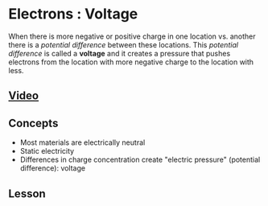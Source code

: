 # Electrons : Voltage
When there is more negative or positive charge in one location vs. another there is a *potential difference* between these locations. This *potential difference* is called a **voltage** and it creates a pressure that pushes electrons from the location with more negative charge to the location with less.

## [Video](https://vimeo.com/1000730032)

## Concepts
- Most materials are electrically neutral
- Static electricity
- Differences in charge concentration create "electric pressure" (potential difference): voltage

## Lesson
